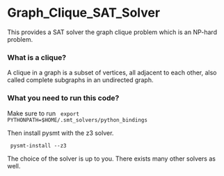 # Graph_Clique_SAT_Solver
This provides a SAT solver the graph clique problem which is an NP-hard problem. 

### What is a clique?
A clique in a graph is a subset of vertices, all adjacent to each other, also called complete subgraphs in an undirected graph. 

### What you need to run this code? 
Make sure to run 
<code> export PYTHONPATH=$HOME/.smt_solvers/python_bindings </code>

Then install pysmt with the z3 solver.

<code> pysmt-install --z3 </code>

The choice of the solver is up to you. There exists many other solvers as well.
